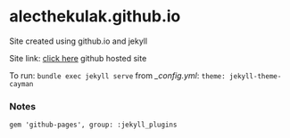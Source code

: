 # alecthekulak.github.io
Site created using github.io and jekyll

Site link: [click here](https://alecthekulak.github.io/)
github hosted site

To run: `bundle exec jekyll serve`
from *_config.yml*: `theme: jekyll-theme-cayman`


### Notes
```
gem 'github-pages', group: :jekyll_plugins
```
